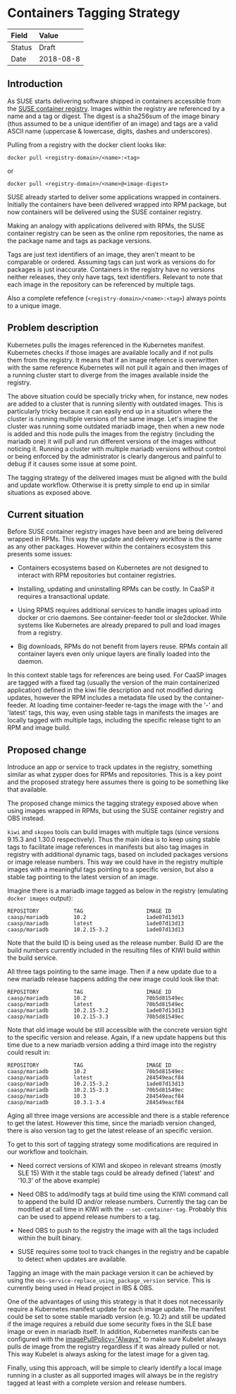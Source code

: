 ﻿# Containers Tagging Strategy

| Field  | Value      |
|:-------|:-----------|
| Status | Draft      |
| Date   | 2018-08-8  |

## Introduction

As SUSE starts delivering software shipped in containers accessible
from the [SUSE container registry](https://registry.suse.de). Images within the
registry are referenced by a name and a tag or digest. The digest
is a sha256sum of the image binary (thus assumed to be a unique identifier
of an image) and tags are a valid ASCII name (uppercase & lowercase, digits,
dashes and underscores).

Pulling from a registry with the docker client looks like:

```
docker pull <registry-domain>/<name>:<tag>
```

or 

```
docker pull <registry-domain>/<name>@<image-digest>
```

SUSE already started to deliver some applications wrapped in containers.
Initially the containers have been delivered wrapped into RPM package, but now
containers will be delivered using the SUSE container registry.

Making an analogy with applications delivered with RPMs, the SUSE container
registry can be seen as the online rpm repositories, the name as the package
name and tags as package versions.

Tags are just text identifiers of an image, they aren't meant to be comparable
or ordered. Assuming tags can just work as versions do for packages is just
inaccurate. Containers in the registry have no versions neither releases, they
only have tags, text identifiers. Relevant to note that each image in the
repository can be referenced by multiple tags. 

Also a complete refefence (`<registry-domain>/<name>:<tag>`) always
points to a unique image.

## Problem description

Kubernetes pulls the images referenced in the Kubernetes manifest. Kubernetes
checks if those images are available locally and if not pulls them from the
registry. It means that if an image reference is overwritten with the same
reference Kubernetes will not pull it again and then images of a running
cluster start to diverge from the images available inside the registry.

The above situation could be specially tricky when, for instance, new nodes are
added to a cluster that is running silently with outdated images. This is
particularly tricky because it can easily end up in a situation where the
cluster is running multiple versions of the same image. Let's imagine the
cluster was running some outdated mariadb image, then when a new node is added
and this node pulls the images from the registry (including the mariadb one)
it will pull and run different versions of the images without noticing it.
Running a cluster with multiple mariadb versions without control or being
enforced by the administrator is clearly dangerous and painful to debug if it
causes some issue at some point.

The tagging strategy of the delivered images must be aligned with the build and
update workflow. Otherwise it is pretty simple to end up in similar situations
as exposed above.

## Current situation

Before SUSE container registry images have been and are being delivered wrapped
in RPMs. This way the update and delivery worklfow is the same as any other
packages. However within the containers ecosystem this presents some issues:

* Containers ecosystems based on Kubernetes are not designed to interact with
  RPM repositories but container registries.
  
* Installing, updating and uninstalling RPMs can be costly. In CaaSP it
  requires a transactional update.
  
* Using RPMS requires additional services to handle images upload into docker
  or crio daemons. See container-feeder tool or sle2docker. While systems like
  Kubernetes are already prepared to pull and load images from a registry.
  
* Big downloads, RPMs do not benefit from layers reuse. RPMs contain all
  container layers even only unique layers are finally loaded into the daemon. 
  
In this context stable tags for references are being used. For CaaSP images are
tagged with a fixed tag (usually the version of the main containerized
application) defined in the kiwi file description and not modified during
updates, however the RPM includes a metadata file used by the container-feeder.
At loading time container-feeder re-tags the image with the '<tag>-<release>'
and 'latest' tags, this way, even using stable tags in manifests the images
are locally tagged with multiple tags, including the specific release tight to
an RPM and image build.

## Proposed change

Introduce an app or service to track updates in the registry, something similar
as what zypper does for RPMs and repositories. This is a key point and the
proposed strategy here assumes there is going to be something like that
available.

The proposed change mimics the tagging strategy exposed above when using images
wrapped in RPMs, but using the SUSE container registry and OBS instead.

`kiwi` and `skopeo` tools can build images with multiple tags (since versions
9.15.3 and 1.30.0 respectively). Thus the main idea is to keep using stable
tags to facilitate image references in manifests but also tag images in
registry with additional dynamic tags, based on included packages versions or
image release numbers. This way we could have in the registry multiple images
with a meaningful tags pointing to a specific version, but also a stable tag
pointing to the latest version of an image.

Imagine there is a mariadb image tagged as below in the registry (emulating
`docker images` output):

```
REPOSITORY           TAG                    IMAGE ID
caasp/mariadb        10.2                   1ade07d13d13
caasp/mariadb        latest                 1ade07d13d13
caasp/mariadb        10.2.15-3.2            1ade07d13d13
```

Note that the build ID is being used as the release number. Build ID are
the build numbers currently included in the resulting files of KIWI build
within the build service.

All three tags pointing to the same image. Then if a new update due to a new
mariadb release happens adding the new image could look like that:

```
REPOSITORY           TAG                    IMAGE ID
caasp/mariadb        10.2                   70b5d81549ec
caasp/mariadb        latest                 70b5d81549ec
caasp/mariadb        10.2.15-3.2            1ade07d13d13
caasp/mariadb        10.2.15-3.3            70b5d81549ec
```

Note that old image would be still accessible with the concrete version tight
to the specific version and release. Again, if a new update happens but this
time due to a new mariadb version adding a third image into the registry could
result in:

```
REPOSITORY           TAG                    IMAGE ID
caasp/mariadb        10.2                   70b5d81549ec
caasp/mariadb        latest                 284549eacf84
caasp/mariadb        10.2.15-3.2            1ade07d13d13
caasp/mariadb        10.2.15-3.3            70b5d81549ec
caasp/mariadb        10.3                   284549eacf84
caasp/mariadb        10.3.1-3.4             284549eacf84
```

Aging all three image versions are accessible and there is a stable reference
to get the latest. However this time, since the mariadb version changed, there
is also version tag to get the latest release of an specific version.

To get to this sort of tagging strategy some modifications are required in our
workflow and toolchain.

* Need correct versions of KIWI and skopeo in relevant streams (mostly SLE 15)
  With it the stable tags could be already defined ('latest' and '10.3' of the
  above example)
  
* Need OBS to add/modify tags at build time using the KIWI command call to
  append the build ID and/or release numbers. Currently the tag can be modified
  at call time in KIWI with the `--set-container-tag`. Probably this can be
  used to append release numbers to a tag.
  
* Need OBS to push to the registry the image with all the tags included within
  the built binary.

* SUSE requires some tool to track changes in the registry and be capable to
  detect when updates are available.
  
Tagging an image with the main package version it can be achieved by using the
`obs-service-replace_using_package_version` service. This is currently being
used in Head project in IBS & OBS.

One of the advantages of using this strategy is that it does not necessarily
require a Kubernetes manifest update for each image update. The manifest could
be set to some stable mariadb version (e.g. 10.2) and still be updated if the
image requires a rebuild due some security fixes in the SLE base image or even
in mariadb itself. In addition, Kubernetes manifests can be configured with
the [imagePullPolicy="Always"](https://kubernetes.io/docs/concepts/containers/)
to make sure Kubelet always pulls de image from the registry regardless if it
was already pulled or not. This way Kubelet is always asking for the latest
image for a given tag.

Finally, using this approach, will be simple to clearly identify a local image
running in a cluster as all supported images will always be in the registry
tagged at least with a complete version and release numbers.
